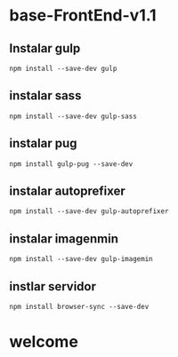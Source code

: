 # base-FrontEnd-v1.1

## Instalar gulp

```
npm install --save-dev gulp

```

##  instalar sass

```
npm install --save-dev gulp-sass 

```

## instalar pug

```
npm install gulp-pug --save-dev

```


## instalar autoprefixer

```
npm install --save-dev gulp-autoprefixer

```

## instalar imagenmin


```
npm install --save-dev gulp-imagemin

```

## instlar servidor

```
npm install browser-sync --save-dev

```








# welcome
